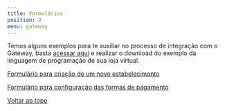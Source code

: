 ```yaml
---
title: Formulários
position: 2
menu: gateway
---
```


Temos alguns exemplos para te auxiliar no processo de integração com o Gateway, basta <a href="https://superpay.acelerato.com/base-de-conhecimento/#/artigos/2" target="_blank" class="linkPadraoVerde">acessar aqui</a> e realizar o download do exemplo da linguagem de programação de sua loja virtual.

<a href="https://superpay.acelerato.com/base-de-conhecimento/#/artigos/70" target="_blank" class="linkPadraoVerde">Formulário para criação de um novo estabelecimento</a>

<a href="https://superpay.acelerato.com/base-de-conhecimento/#/artigos/71" target="_blank" class="linkPadraoVerde">Formulário para configuração das formas de pagamento</a>




<div class="voltar-ao-topo"><a href="#"><i class="fa fa-arrow-up" aria-hidden="true"></i>Voltar ao topo</a></div>
